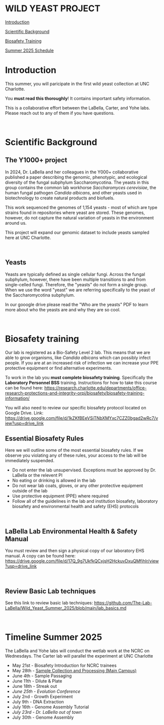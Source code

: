 # WILD YEAST PROJECT

[Introduction](#Introduction)

[Scientific Background](#Scientific-Background)

[Biosafety Training](#Biosafety-training)

[Summer 2025 Schedule](#Timeline-Summer-2025)

# Introduction

This summer, you will paricipate in the first wild yeast collection at UNC Charlotte. 

You **must read this thoroughly**! It contains important safety information. 

This is a collaborative effort between the LaBella, Carter, and Yohe labs. Please reach out to any of them if you have questions. 

&nbsp;
&nbsp;

# Scientific Background

## The Y1000+ project
In 2024, Dr. LaBella and her colleagues in the Y000+ collaborative published a paper describing the genomic, phenotypic, and ecological diversity of the fungal subphylum Saccharomycotina. The yeasts in this group contains the common lab workhorse _Saccharomyces cerevisiae_, the human fungal pathogen _Candida albicans_, and other yeasts used in biotechnology to create natural products and biofuels. 

This work sequenced the genomes of 1,154 yeasts - most of which are type strains found in repositories where yeast are stored. These genomes, however, do not capture the natural variation of yeasts in the environment around us. 

This project will expand our genomic dataset to include yeasts sampled here at UNC Charlotte.

&nbsp;
&nbsp;

## Yeasts

Yeasts are typically defined as single cellular fungi. Across the fungal subphylum, however, there have been multiple transitions to and from single-celled fungi. Therefore, the "yeasts" do not form a single group. When we use the word "yeast" we are referring specifically to the yeast of the Saccharomycotina subphylum. 

In our gooogle drive please read the "Who are the yeasts" PDF to learn more about who the yeasts are and why they are so cool. 

&nbsp;
&nbsp;

# Biosafety training

Our lab is registered as a Bio-Safety Level 2 lab. This means that we are able to grow organisms, like _Candida albicans_ which can possibly infect people. If you are at an increased risk of infection we can increase your PPE protective equipment or find alternative experiments. 

To work in the lab you **must complete biosafety training**. Specifically the **Laboratory Personnel BSS** training. Instructions for how to take this course can be found here: https://research.charlotte.edu/departments/office-research-protections-and-integrity-orpi/biosafety/biosafety-training-information/

You will also need to review our specific biosafety protocol located on Google Drive. Link: https://drive.google.com/file/d/1kZKfBEeVSiTNbXMYxc7CZZ0bgad2wRc7/view?usp=drive_link 

## Essential Biosafety Rules

Here we will outline some of the most essential biosafety rules. If we observe you violating any of these rules, your access to the lab will be immediately suspended. 

- Do not enter the lab unsupervised. Exceptions must be approved by Dr. LaBella or the relevent PI
- No eating or drinking is allowed in the lab
- Do not wear lab coats, gloves, or any other protective equipment outside of the lab
- Use protective equipment (PPE) where required
- Follow all of the guidelines in the lab and institution biosafety, laboratory biosafety and environmental health and safety (EHS) protocols

&nbsp;
&nbsp;

## LaBella Lab Environmental Health & Safety Manual 

You must review and then sign a physical copy of our laboratory EHS manual. A copy can be found here: https://drive.google.com/file/d/17Q_9g7UkfkQCxjsH2HckuvDxuQMfjhIr/view?usp=drive_link 

&nbsp;
&nbsp; 

## Review Basic Lab techniques

See this link to review basic lab techniques: https://github.com/The-Lab-LaBella/Wild_Yeast_Summer_2025/blob/main/lab_basics.md

&nbsp;
&nbsp;

# Timeline Summer 2025

The LaBella and Yohe labs will conduct the wetlab work at the NCRC on Wednesdays. The Carter lab will parallel the experiment at UNC Charlotte

* May 21st - Biosafety Introduction for NCRC trainees
* May 28th - [Sample Collection and Processing (Main Campus)](https://github.com/The-Lab-LaBella/Wild_Yeast_Summer_2025/blob/main/README.md)
* June 4th - Sample Passaging
* June 11th - Dilute & Plate 
* June 18th - Streak out
* _June 25th - Evolution Conference_
* July 2nd - Growth Experiment
* July 9th - DNA Extraction 
* July 16th - Genome Assembly Tutorial
* _July 23rd - Dr. LaBella out of town_
* July 30th - Genome Assembly

